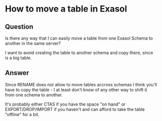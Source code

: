 # How to move a table in Exasol

## Question
Is there any way that I can easily move a table from one Exasol Schema to another in the same server? 

I want to avoid creating the table to another schema and copy there, since is a big table.

## Answer
Since RENAME does not allow to move tables accross schemas I think you'll have to copy the table - I at least don't know of any other way to shift it from one schema to another.

It's probably either CTAS if you have the space "on hand" or EXPORT/DROP/IMPORT if you haven't and can afford to take the table "offline" for a bit.